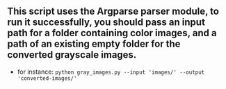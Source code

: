 ## This script uses the Argparse parser module, to run it successfully, you should pass an input path for a folder containing color images, and a path of an existing empty folder for the converted grayscale images.

* for instance: ``python gray_images.py --input 'images/' --output 'converted-images/'``